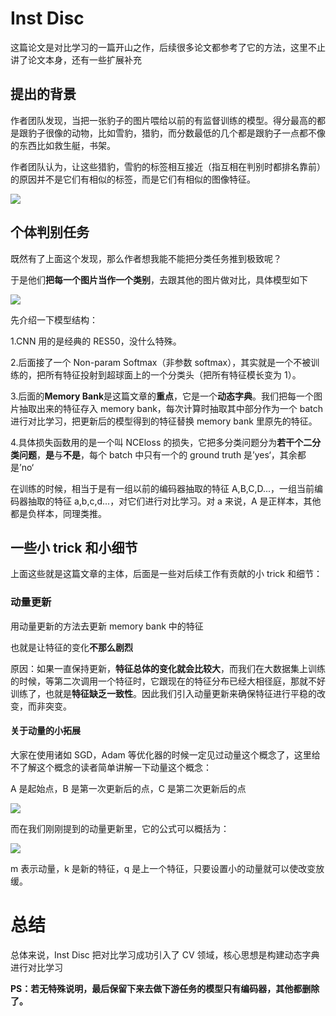 # Inst Disc

这篇论文是对比学习的一篇开山之作，后续很多论文都参考了它的方法，这里不止讲了论文本身，还有一些扩展补充

## 提出的背景

作者团队发现，当把一张豹子的图片喂给以前的有监督训练的模型。得分最高的都是跟豹子很像的动物，比如雪豹，猎豹，而分数最低的几个都是跟豹子一点都不像的东西比如救生艇，书架。

作者团队认为，让这些猎豹，雪豹的标签相互接近（指互相在判别时都排名靠前）的原因并不是它们有相似的标签，而是它们有相似的图像特征。

![](https://hdu-cs-wiki.oss-cn-hangzhou.aliyuncs.com/boxcnrR3eFvOSKYRH8Ni0dvHYkc.png)

## 个体判别任务

既然有了上面这个发现，那么作者想我能不能把分类任务推到极致呢？

于是他们<strong>把每一个图片当作一个类别</strong>，去跟其他的图片做对比，具体模型如下

![](https://hdu-cs-wiki.oss-cn-hangzhou.aliyuncs.com/boxcnPNukes2FlNwUFSKiqIJEbd.png)

先介绍一下模型结构：

1.CNN 用的是经典的 RES50，没什么特殊。

2.后面接了一个 Non-param Softmax（非参数 softmax），其实就是一个不被训练的，把所有特征投射到超球面上的一个分类头（把所有特征模长变为 1）。

3.后面的<strong>Memory Bank</strong>是这篇文章的<strong>重点</strong>，它是一个<strong>动态字典</strong>。我们把每一个图片抽取出来的特征存入 memory bank，每次计算时抽取其中部分作为一个 batch 进行对比学习，把更新后的模型得到的特征替换 memory bank 里原先的特征。

4.具体损失函数用的是一个叫 NCEloss 的损失，它把多分类问题分为<strong>若干个二分类问题</strong>，<strong>是</strong>与<strong>不是</strong>，每个 batch 中只有一个的 ground truth 是’yes‘，其余都是’no‘

在训练的时候，相当于是有一组以前的编码器抽取的特征 A,B,C,D...，一组当前编码器抽取的特征 a,b,c,d...，对它们进行对比学习。对 a 来说，A 是正样本，其他都是负样本，同理类推。

## 一些小 trick 和小细节

上面这些就是这篇文章的主体，后面是一些对后续工作有贡献的小 trick 和细节：

### 动量更新

用动量更新的方法去更新 memory bank 中的特征

也就是让特征的变化<strong>不那么剧烈</strong>

原因：如果一直保持更新，<strong>特征总体的变化就会比较大</strong>，而我们在大数据集上训练的时候，等第二次调用一个特征时，它跟现在的特征分布已经大相径庭，那就不好训练了，也就是<strong>特征缺乏一致性</strong>。因此我们引入动量更新来确保特征进行平稳的改变，而非突变。

#### 关于动量的小拓展

大家在使用诸如 SGD，Adam 等优化器的时候一定见过动量这个概念了，这里给不了解这个概念的读者简单讲解一下动量这个概念：

A 是起始点，B 是第一次更新后的点，C 是第二次更新后的点

![](https://hdu-cs-wiki.oss-cn-hangzhou.aliyuncs.com/boxcn5zfD155Joy1eD5CvbZXZnc.png)

而在我们刚刚提到的动量更新里，它的公式可以概括为：

![](https://hdu-cs-wiki.oss-cn-hangzhou.aliyuncs.com/boxcnTLEK31rFmuRo2MOWGRBoYe.png)

m 表示动量，k 是新的特征，q 是上一个特征，只要设置小的动量就可以使改变放缓。

# 总结

总体来说，Inst Disc 把对比学习成功引入了 CV 领域，核心思想是构建动态字典进行对比学习

<strong>PS：若无特殊说明，最后保留下来去做下游任务的模型只有编码器，其他都删除了。</strong>
